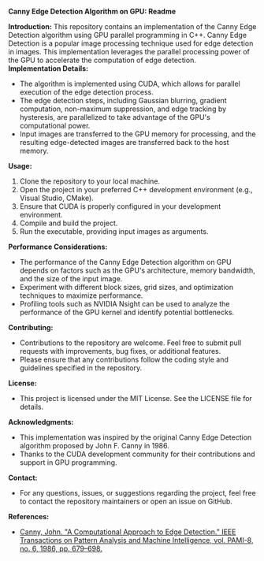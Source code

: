 
**Canny Edge Detection Algorithm on GPU: Readme**

**Introduction:**
This repository contains an implementation of the Canny Edge Detection algorithm using GPU parallel programming in C++. Canny Edge Detection is a popular image processing technique used for edge detection in images. This implementation leverages the parallel processing power of the GPU to accelerate the computation of edge detection.
\
**Implementation Details:**
- The algorithm is implemented using CUDA, which allows for parallel execution of the edge detection process.
- The edge detection steps, including Gaussian blurring, gradient computation, non-maximum suppression, and edge tracking by hysteresis, are parallelized to take advantage of the GPU's computational power.
- Input images are transferred to the GPU memory for processing, and the resulting edge-detected images are transferred back to the host memory.

**Usage:**
1. Clone the repository to your local machine.
2. Open the project in your preferred C++ development environment (e.g., Visual Studio, CMake).
3. Ensure that CUDA is properly configured in your development environment.
4. Compile and build the project.
5. Run the executable, providing input images as arguments.

**Performance Considerations:**
- The performance of the Canny Edge Detection algorithm on GPU depends on factors such as the GPU's architecture, memory bandwidth, and the size of the input image.
- Experiment with different block sizes, grid sizes, and optimization techniques to maximize performance.
- Profiling tools such as NVIDIA Nsight can be used to analyze the performance of the GPU kernel and identify potential bottlenecks.

**Contributing:**
- Contributions to the repository are welcome. Feel free to submit pull requests with improvements, bug fixes, or additional features.
- Please ensure that any contributions follow the coding style and guidelines specified in the repository.

**License:**
- This project is licensed under the MIT License. See the LICENSE file for details.

**Acknowledgments:**
- This implementation was inspired by the original Canny Edge Detection algorithm proposed by John F. Canny in 1986.
- Thanks to the CUDA development community for their contributions and support in GPU programming.

**Contact:**
- For any questions, issues, or suggestions regarding the project, feel free to contact the repository maintainers or open an issue on GitHub.

**References:**
- [Canny, John. "A Computational Approach to Edge Detection." IEEE Transactions on Pattern Analysis and Machine Intelligence, vol. PAMI-8, no. 6, 1986, pp. 679–698.](https://ieeexplore.ieee.org/document/4767851)
